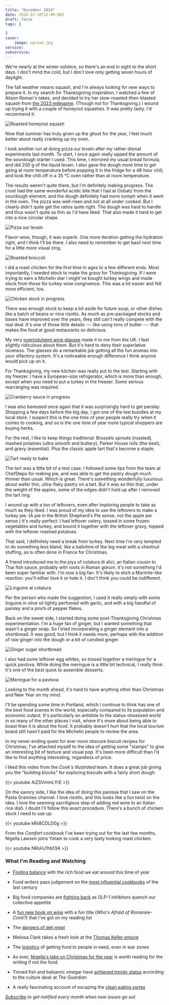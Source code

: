 ```yaml
---
title: "December 2024"
date: 2024-12-16T12:00:00Z
draft: false
tags: [
    
]
cover:
    image: spread.jpg
service: 
subservice: 
---
```


We're nearly at the winter solstice, so there's an end in sight to the short days. I don't mind the cold, but I don't love only getting seven hours of daylight.

The fall weather means squash, and I'm always looking for new ways to prepare it. In my search for Thanksgiving inspiration, I watched a few of Alison Roman's takes, and decided to try her slow-roasted-then-blasted squash from [the 2023 miléssime](https://www.youtube.com/watch?v=sP_9TBAwPRI). (Though not for Thanksgiving.) I wound up trying it with a couple of honeynut squashes. It was pretty tasty. I'd recommend it.

![Roasted honeynut squash](squash.jpg)

Now that summer has truly given up the ghost for the year, I feel much better about really cranking up my oven.

I took another run at doing pizza _sur levain_ after my rather dismal experiments last month. To start, I once again really upped the amount of the sourdough starter I used. This time, I mirrored my usual bread formula, and did 200 g of the liquid levain. I also gave the dough more time to get going at room temperature before popping it in the fridge for a 48 hour chill, and took the chill off in a 35 °C oven rather than at room temperature.

The results weren't quite there, but I'm definitely making progress. The crust had the same wonderful acidic bite that I had at Oobatz from the sourdough element, and the dough definitely had more oomph when it went in the oven. The pizza was well-risen and not at all under cooked. But I clearly didn't quite get the ratios quite right. The dough was hard to handle and thus wasn't quite as thin as I'd have liked. That also made it hard to get into a nice circular shape.

![Pizza sur levain](pizza.jpg)

Flavor-wise, though, it was superb. One more iteration getting the hydration right, and I think I'll be there. I also need to remember to get basil next time for a little more visual zing.

![Roasted broccoli](broccoli.jpg)

I did a roast chicken for the first time in ages to a few different ends. Most importantly, I needed stock to make the gravy for Thanksgiving. If I were trying to earn a Michelin star I might've bought turkey wings and made stock from those for turkey-wise congruence. This was a lot easier and felt more efficient, too.

![Chicken stock in progress](stock.jpg)

There was enough stock to keep a bit aside for future soup, or other dishes like a batch of beans or nice risotto. As much as pre-packaged stocks and bases have improved over the years, they still can't really compete with the real deal. It's one of those little details --- like using tons of butter --- that makes the food at good restaurants so delicious.

My very [overindulgent wine glasses](https://richardbrendon.com/collections/glasses) made it to me from the UK. I feel slightly ridiculous about them. But it's hard to deny their superlative niceness. The glasses do a remarkable job getting all the fun aromas into your olfactory system. It's a noticeable enough difference I think anyone would pick up on it.

For Thanksgiving, my new kitchen was really put to the test. Starting with my freezer. I have a European-size refrigerator, which is more than enough, except when you need to put a turkey in the freezer. Some serious rearranging was required.

![Cranberry sauce in progress](cranberry.jpg)

I was also bemused once again that it was surprisingly hard to get parsley. Shopping a few days before the big day, I got one of the last bundles at my local store. I suspect this is the one time of year people really try when it comes to cooking, and so is the one time of year more typical shoppers are buying herbs.

For the rest, I like to keep things traditional: Brussels sprouts (roasted), mashed potatoes (ultra smooth and buttery), Parker House rolls (the best), and gravy (essential). Plus the classic apple tart that's become a staple.

![Tart ready to bake](tart.jpg)

The tart was a little bit of a test case. I followed some tips from the team at ChefSteps for making pie, and was able to get the pastry dough much thinner than usual. Which is great. There's something wonderfully luxurious about wafer thin, ultra-flaky pastry on a tart. But it was _so_ thin that, under the weight of the apples, some of the edges didn't hold up after I removed the tart ring.

I wound up with a ton of leftovers, even after imploring people to take as much as they liked. I was proud of my idea to use the leftovers to make a turkey pie. (A pie in the British Shepherd's Pie sense, not the apple pie sense.) It's really perfect: I had leftover celery, tossed in some frozen vegetables and turkey, and bound it together with the leftover gravy, topped with the leftover mashed potatoes.

That said, I definitely need a break from turkey. Next time I'm very tempted to do something less bland, like a ballotine of the leg meat with a chestnut stuffing, as is often done in France for Christmas.

A friend introduced me to the joys of colatura di alici, an Italian cousin to Thai fish sauce, probably with roots in Roman _garum_. It's not something I'd been super familiar with. I'm now a big fan. It's likely to elicit a Marmite-like reaction: you'll either love it or hate it. I don't think you could be indifferent.

![Linguine al colatura](linguine.jpg)

Per the person who made the suggestion, I used it really simply with some linguine in olive oil lightly perfumed with garlic, and with a big handful of parsley and a pinch of pepper flakes.

Back on the sweet side, I started doing some post-Thanksgiving Christmas experimentation. I'm a huge fan of ginger, but I wanted something that wasn't a ginger snap. So I tried incorporating a ginger element into a shortbread. It was good, but I think it needs more, perhaps with the addition of raw ginger into the dough or a bit of candied ginger.

![Ginger sugar shortbread](ginger.jpg)

I also had some leftover egg whites, so tossed together a meringue for a quick pavlova. While doing the meringue is a little bit technical, I really think it's one of the best quick to assemble desserts.

![Meringue for a pavlova](meringue.jpg)

Looking to the month ahead, it's hard to have anything other than Christmas and New Year on my mind.

I'll be spending some time in Portland, which I continue to think has one of the best food scenes in the world, especially compared to its population and economic output. It's particularly an antidote to the status-obsessed world in so many of the other places I visit, where it's more about being able to boast than it is about the food. It probably doesn't hurt that the local tourism board still hasn't paid for the Michelin people to review the area.

In my never-ending quest for ever more obscure biscuit recipes for Christmas, I've attached myself to the idea of getting some "stamps" to give an interesting bit of texture and visual pop. It's been more difficult than I'd like to find anything interesting, regardless of price. 

I liked this video from the _Cook's Illustrated_ team. It does a great job giving you the "building blocks" for exploring biscuits with a fairly short dough.

{{< youtube AiZSVmmLYrE >}}

On the savory side, I like the idea of doing this panissa that I saw on the Pasta Grannies channel. I love risotto, and this looks like a fun twist on the idea. I love the seeming sacriligious step of adding red wine to an Italian rice dish. I doubt I'll follow this exact procedure. There's a bunch of chicken stock I need to use up.

{{< youtube kRii8CDLD0g >}}

From the _Comfort_ cookbook I've been trying out for the last few months, Nigella Lawson joins Yotam to cook a very tasty looking roast chicken.

{{< youtube NRsHJ1hbf3A >}}

### What I'm Reading and Watching

* [Finding balance](https://www.theguardian.com/society/2024/dec/01/its-about-balancing-out-december-why-nutritionists-overindulge-at-christmas-too) with the rich food we eat around this time of year

* Food writers pass judgement on the [most influential cookbooks](https://www.nytimes.com/2024/11/15/t-magazine/most-influential-cookbooks.html) of the last century

* Big food companies are [fighting back](https://www.nytimes.com/2024/11/19/magazine/ozempic-junk-food.html) as GLP-1 inhibitors quench our collective appetite

* A [fun new book on wine](https://publishing.hardiegrant.com/en-us/books/whos-afraid-of-romanee-conti-by-dan-keeling/9781787139886) with a fun title (_Who's Afraid of Romanée-Conti?_) that I've got on my reading list

* The [dangers of deli meat](https://www.grubstreet.com/article/is-deli-meat-bad-for-you-lunch-meats-boars-head-recalls.html)

* Melissa Clark takes a fresh look at the [Thomas Keller empire](https://www.nytimes.com/2024/11/26/dining/french-laundry-per-se.html)

* The [logistics](https://www.ft.com/content/000b26dd-39f0-4916-9400-9e9402ce9754) of getting food to people in need, even in war zones

* As ever, [Nigella's take on Christmas for the year](https://www.ft.com/content/b10bddc5-4812-4d24-9ee5-c721d8ce4fb0) is worth reading for the writing if not the food

* Tinned fish and balsamic vinegar have [achieved trendy status](https://www.theguardian.com/business/2024/nov/28/olive-oil-balsamic-vinegar-tinned-fish-waitrose-report) according to the culture desk at _The Guardian_

* A really fascinating account of escaping the [clean eating vortex](https://www.theguardian.com/wellness/2024/dec/16/food-nutrition-misinformation-social-media)

_[Subscribe](/subscribe) to get notified every month when new issues go out_

